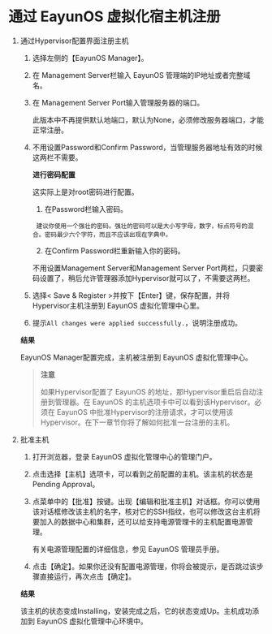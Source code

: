 # 通过 EayunOS 虚拟化宿主机注册

1. 通过Hypervisor配置界面注册主机

   1. 选择左侧的【EayunOS Manager】。
   2. 在 Management Server栏输入 EayunOS 管理端的IP地址或者完整域名。
   3. 在 Management Server Port输入管理服务器的端口。

      此版本中不再提供默认地端口，默认为None，必须修改服务器端口，才能正常注册。

   4. 不用设置Password和Confirm Password，当管理服务器地址有效的时候这两栏不需要。

      **进行密码配置**

         这实际上是对root密码进行配置。

         1. 在Password栏输入密码。

           建议你使用一个强壮的密码。强壮的密码可以是大小写字母，数字，标点符号的混合。密码最少六个字符，而且不应该出现在字典中。

         2. 在Confirm Password栏重新输入你的密码。

         不用设置Management Server和Management Server Port两栏，只要密码设置了，稍后允许管理器添加Hypervisor就可以了，不需要这两栏。

   5. 选择&lt; Save & Register &gt;并按下【Enter】键，保存配置，并将Hypervisor主机注册到 EayunOS 虚拟化管理中心里。
   6. 提示`All changes were applied successfully.`，说明注册成功。

   **结果**

   EayunOS  Manager配置完成，主机被注册到 EayunOS 虚拟化管理中心。

   > **注意**
   >
   > 如果Hypervisor配置了 EayunOS 的地址，那Hypervisor重启后自动注册到管理器。在 EayunOS 的主机选项卡中可以看到该Hypervisor。必须在 EayunOS 中批准Hypervisor的注册请求，才可以使用该Hypervisor。在下一章节你将了解如何批准一台注册的主机。

2. 批准主机

   1. 打开浏览器，登录 EayunOS 虚拟化管理中心的管理门户。
   2. 点击选择【主机】选项卡，可以看到之前配置的主机。该主机的状态是Pending Approval。
   3. 点菜单中的【批准】按键。出现【编辑和批准主机】对话框。你可以使用该对话框修改该主机的名字，核对它的SSH指纹，也可以修改这台主机将要加入的数据中心和集群，还可以给支持电源管理卡的主机配置电源管理。

      有关电源管理配置的详细信息，参见 EayunOS 管理员手册。

   4. 点击【确定】。如果你还没有配置电源管理，你将会被提示，是否跳过该步骤直接运行，再次点击【确定】。

   **结果**

   该主机的状态变成Installing，安装完成之后，它的状态变成Up。主机成功添加到 EayunOS 虚拟化管理中心环境中。
